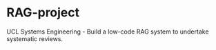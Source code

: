 # RAG-project
UCL Systems Engineering - Build a low-code RAG system to undertake systematic reviews.
